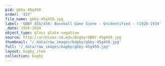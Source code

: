 ```yaml
---
pid: gbby-45g450
order: '427'
file_name: gbby-45g450.jpg
label: 'GBBY 45G/450: Baseball Game Scene - Unidentified - c1928-1934'
_date: 1928-1934
object_type: glass plate negative
source: http://archives.nd.edu/Bagby/GBBY-45g450.jpg
thumbnail: "/_data/raw_images/bagby/gbby-45g450.jpg"
full: "/_data/raw_images/bagby/gbby-45g450.jpg"
layout: bagby_item
collection: bagby
---
```

